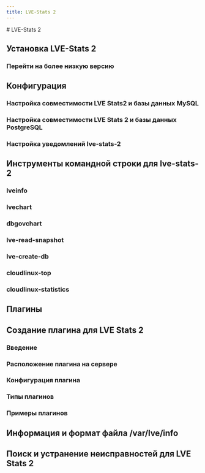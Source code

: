 ```yaml
---
title: LVE-Stats 2
---
```

<gtranslate-io>
# LVE-Stats 2

## Установка LVE-Stats 2

### Перейти на более низкую версию

## Конфигурация

### Настройка совместимости LVE Stats2 и базы данных MySQL

### Настройка совместимости LVE Stats 2 и базы данных PostgreSQL

### Настройка уведомлений lve-stats-2 

## Инструменты командной строки для lve-stats-2

### lveinfo

### lvechart

### dbgovchart

### lve-read-snapshot

### lve-create-db

### cloudlinux-top

### cloudlinux-statistics

## Плагины

## Создание плагина для LVE Stats 2

### Введение

### Расположение плагина на сервере

### Конфигурация плагина

### Типы плагинов

### Примеры плагинов

## Информация и формат файла /var/lve/info

## Поиск и устранение неисправностей для LVE Stats 2
</gtranslate-io>